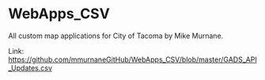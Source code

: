 # WebApps_CSV
All custom map applications for City of Tacoma by Mike Murnane.

Link: https://github.com/mmurnaneGitHub/WebApps_CSV/blob/master/GADS_API_Updates.csv
